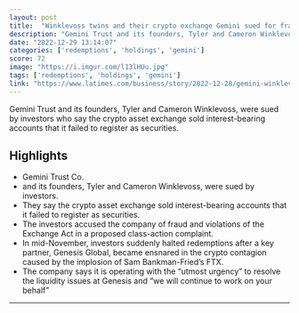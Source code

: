 ```yaml
---
layout: post
title:  "Winklevoss twins and their crypto exchange Gemini sued for fraud over interest accounts"
description: "Gemini Trust and its founders, Tyler and Cameron Winklevoss, were sued by investors who say the crypto asset exchange sold interest-bearing accounts that it failed to register as securities."
date: "2022-12-29 13:14:07"
categories: ['redemptions', 'holdings', 'gemini']
score: 72
image: "https://i.imgur.com/l13lHUu.jpg"
tags: ['redemptions', 'holdings', 'gemini']
link: "https://www.latimes.com/business/story/2022-12-28/gemini-winklevoss-twins-sued-fraud-earn-accounts"
---
```


Gemini Trust and its founders, Tyler and Cameron Winklevoss, were sued by investors who say the crypto asset exchange sold interest-bearing accounts that it failed to register as securities.

## Highlights

- Gemini Trust Co.
- and its founders, Tyler and Cameron Winklevoss, were sued by investors.
- They say the crypto asset exchange sold interest-bearing accounts that it failed to register as securities.
- The investors accused the company of fraud and violations of the Exchange Act in a proposed class-action complaint.
- In mid-November, investors suddenly halted redemptions after a key partner, Genesis Global, became ensnared in the crypto contagion caused by the implosion of Sam Bankman-Fried’s FTX.
- The company says it is operating with the “utmost urgency” to resolve the liquidity issues at Genesis and “we will continue to work on your behalf”

---
